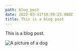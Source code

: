 ```yaml
---
path: blog_post
date: 2022-03-31T19:59:23.988Z
title: This is a blog post
---
```


This is a blog post.

![A picture of a dog](/img/dsc01214.jpg "Jake")
